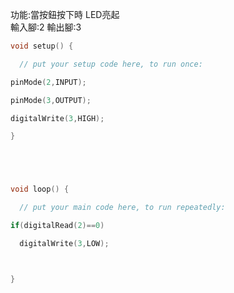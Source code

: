 功能:當按鈕按下時 LED亮起<br>
輸入腳:2  輸出腳:3 
```c++
void setup() {

  // put your setup code here, to run once:

pinMode(2,INPUT);

pinMode(3,OUTPUT);

digitalWrite(3,HIGH);

}





void loop() {

  // put your main code here, to run repeatedly:

if(digitalRead(2)==0)

  digitalWrite(3,LOW);



}
```
